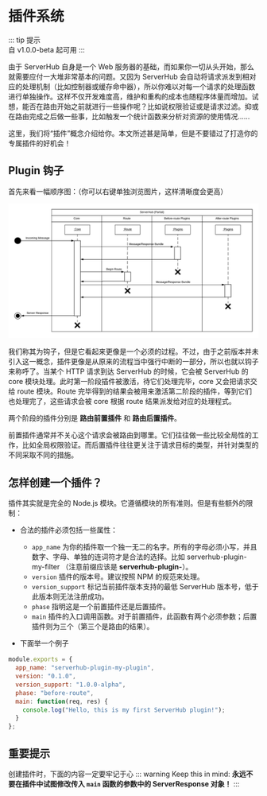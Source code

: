 # 插件系统

::: tip 提示  
自 v1.0.0-beta 起可用
:::

由于 ServerHub 自身是一个 Web 服务器的基础，而如果你一切从头开始，那么就需要应付一大堆非常基本的问题。又因为 ServerHub 会自动将请求派发到相对应的处理机制（比如控制器或缓存命中器），所以你难以对每一个请求的处理函数进行单独操作。这样不仅开发难度高，维护和重构的成本也随程序体量而增加。试想，能否在路由开始之前就进行一些操作呢？比如说权限验证或是请求过滤。抑或在路由完成之后做一些事，比如触发一个统计函数来分析对资源的使用情况……

这里，我们将“插件”概念介绍给你。本文所述甚是简单，但是不要错过了打造你的专属插件的好机会！

## Plugin 钩子

首先来看一幅顺序图：（你可以右键单独浏览图片，这样清晰度会更高）

![plugin](/assets/serverhub-module-plugin-sequence.png)

我们称其为钩子，但是它看起来更像是一个必须的过程。不过，由于之前版本并未引入这一概念，插件更像是从原来的流程当中强行中断的一部分，所以也就以钩子来称呼了。当某个 HTTP 请求到达 ServerHub 的时候，它会被 ServerHub 的 core 模块处理。此时第一阶段插件被激活，待它们处理完毕，core 又会把请求交给 route 模块。Route 完毕得到的结果会被用来激活第二阶段的插件，等到它们也处理完了，这些请求会被 core 根据 route 结果派发给对应的处理程式。

两个阶段的插件分别是 **路由前置插件** 和 **路由后置插件**。

前置插件通常并不关心这个请求会被路由到哪里。它们往往做一些比较全局性的工作，比如全局权限验证。而后置插件往往更关注于请求目标的类型，并针对类型的不同采取不同的措施。

## 怎样创建一个插件？

插件其实就是完全的 Node.js 模块。它遵循模块的所有准则。但是有些额外的限制：

* 合法的插件必须包括一些属性：

  * `app_name` 为你的插件取一个独一无二的名字。所有的字母必须小写，并且数字、字母、单独的连词符才是合法的选择。比如 serverhub-plugin-my-filter （注意前缀应该是 **serverhub-plugin-**）。
  * `version` 插件的版本号。建议按照 NPM 的规范来处理。
  * `version_support` 标记当前插件版本支持的最低 ServerHub 版本号，低于此版本则无法注册成功。
  * `phase` 指明这是一个前置插件还是后置插件。
  * `main` 插件的入口调用函数。对于前置插件，此函数有两个必须参数；后置插件则为三个（第三个是路由的结果）。

* 下面举一个例子

```js
module.exports = {
  app_name: "serverhub-plugin-my-plugin",
  version: "0.1.0",
  version_support: "1.0.0-alpha",
  phase: "before-route",
  main: function(req, res) {
    console.log("Hello, this is my first ServerHub plugin!");
  }
};
```

## 重要提示

创建插件时，下面的内容一定要牢记于心
::: warning Keep this in mind:
**永远不要在插件中试图修改传入 `main` 函数的参数中的 ServerResponse 对象！**
:::
